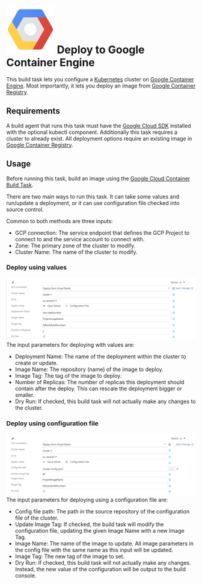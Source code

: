 ﻿# ![GCP][GCPLogo] Deploy to Google Container Engine

This build task lets you configure a [Kubernetes][Kubernetes] cluster on [Google Container Engine][GKE].
Most importantly, it lets you deploy an image from [Google Container Registry][GCR].

## Requirements

A build agent that runs this task must have the [Google Cloud SDK][CloudSdk] installed
with the optional kubectl component. Additionally this task requires a cluster to
already exist. All deployment options require an existing image in [Google Container Registry][GCR].

## Usage

Before running this task, build an image using the [Google Cloud Container Build Task][GCBTask].

There are two main ways to run this task. It can take some values and run/update
a deployment, or it can use configuration file checked into source control.

Common to both methods are three inputs:
 - GCP connection: The service endpoint that defines the GCP Project to connect
to and the service account to connect with.
 - Zone: The primary zone of the cluster to modify.
 - Cluster Name: The name of the cluster to modify.

### Deploy using values

 ![Deploy container by value Parameters][DeployByValueParameters]
 The input parameters for deploying with values are:
 - Deployment Name: The name of the deployment within the cluster to create or update.
 - Image Name: The repository (name) of the image to deploy.
 - Image Tag: The tag of the image to deploy.
 - Number of Replicas: The number of replicas this deployment should contain after
the deploy. This can rescale the deployment bigger or smaller.
 - Dry Run: If checked, this build task will not actually make any changes to the
cluster.

### Deploy using configuration file
 ![Deploy container using configuration file][DeployByConfigParameters]
 The input parameters for deploying using a configuration file are:
 - Config file path: The path in the source repository of the configuration file of the cluster.
 - Update Image Tag: If checked, the build task will modify the configuration file,
updating the given Image Name with a new Image Tag.
 - Image Name: The name of the image to update. All image parameters in the config
file with the same name as this input will be updated.
 - Image Tag: The new tag of the image to set.
 - Dry Run: If checked, this build task will not actually make any changes. Instead,
the new value of the configuration will be output to the build console.



[GCPLogo]: ../images/cloud_128x128.png
[DeployByValueParameters]: ../images/screenshots/deploy-gke-value-inputs.png
[DeployByConfigParameters]: ../images/screenshots/deploy-gke-config-inputs.png
[Kubernetes]: https://kubernetes.io
[GCR]: https://cloud.google.com/container-registry
[GKE]: https://cloud.google.com/container-engine
[CloudSdk]: https://cloud.google.com/sdk/downloads
[GCBTask]: ../container-build-task/README.md
